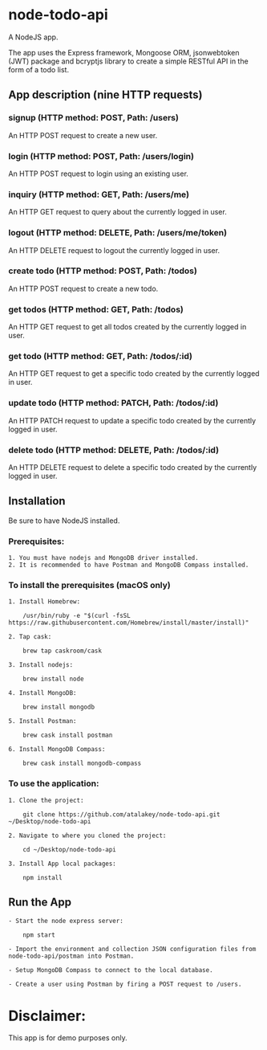 # node-todo-api

A NodeJS app.

The app uses the Express framework, Mongoose ORM, jsonwebtoken (JWT) package and bcryptjs library to create a simple RESTful API in the form of a todo list.

## App description (nine HTTP requests)

### signup (HTTP method: POST, Path: /users)
An HTTP POST request to create a new user.

### login (HTTP method: POST, Path: /users/login)
An HTTP POST request to login using an existing user.

### inquiry (HTTP method: GET, Path: /users/me)
An HTTP GET request to query about the currently logged in user.

### logout (HTTP method: DELETE, Path: /users/me/token)
An HTTP DELETE request to logout the currently logged in user.

### create todo (HTTP method: POST, Path: /todos)
An HTTP POST request to create a new todo.

### get todos (HTTP method: GET, Path: /todos)
An HTTP GET request to get all todos created by the currently logged in user.

### get todo (HTTP method: GET, Path: /todos/:id)
An HTTP GET request to get a specific todo created by the currently logged in user.

### update todo (HTTP method: PATCH, Path: /todos/:id)
An HTTP PATCH request to update a specific todo created by the currently logged in user.

### delete todo (HTTP method: DELETE, Path: /todos/:id)
An HTTP DELETE request to delete a specific todo created by the currently logged in user.

## Installation

Be sure to have NodeJS installed.

### Prerequisites:
```
1. You must have nodejs and MongoDB driver installed.
2. It is recommended to have Postman and MongoDB Compass installed.
```

### To install the prerequisites (macOS only)
```
1. Install Homebrew:

    /usr/bin/ruby -e "$(curl -fsSL https://raw.githubusercontent.com/Homebrew/install/master/install)"

2. Tap cask:

    brew tap caskroom/cask

3. Install nodejs:

    brew install node

4. Install MongoDB:

    brew install mongodb

5. Install Postman:

    brew cask install postman

6. Install MongoDB Compass:

    brew cask install mongodb-compass
```

### To use the application:
``` 
1. Clone the project:

    git clone https://github.com/atalakey/node-todo-api.git ~/Desktop/node-todo-api

2. Navigate to where you cloned the project:

    cd ~/Desktop/node-todo-api

3. Install App local packages:

    npm install
```

## Run the App

```
- Start the node express server:

    npm start

- Import the environment and collection JSON configuration files from node-todo-api/postman into Postman.

- Setup MongoDB Compass to connect to the local database.

- Create a user using Postman by firing a POST request to /users.
```

# Disclaimer:
This app is for demo purposes only.
